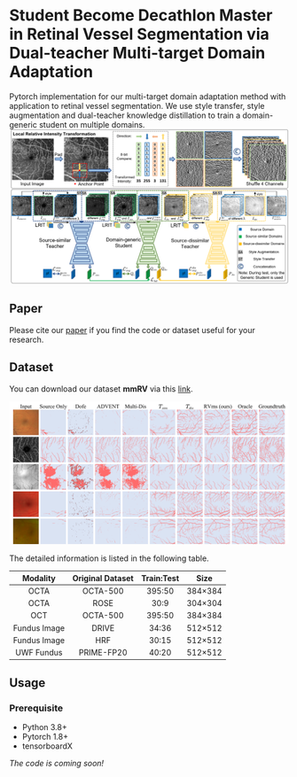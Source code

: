 # Student Become Decathlon Master in Retinal Vessel Segmentation via Dual-teacher Multi-target Domain Adaptation

Pytorch implementation for our multi-target domain adaptation method with application to retinal vessel segmentation. We use style transfer, style augmentation and dual-teacher knowledge distillation to train a domain-generic student on multiple domains.
![Network](https://github.com/lkpengcs/RVms/blob/main/figs/1.png)

## Paper

Please cite our [paper](https://arxiv.org/abs/2203.03631) if you find the code or dataset useful for your research.

## Dataset

You can download our dataset **mmRV** via this [link](https://drive.google.com/drive/folders/1QxGKT9t38SWApXa_webQpC1udRzW23G1?usp=sharing).

![Results](https://github.com/lkpengcs/RVms/blob/main/figs/2.png)

The detailed information is listed in the following table.

|   Modality   | Original Dataset | Train:Test |  Size   |
| :----------: | :--------------: | :--------: | :-----: |
|     OCTA     |     OCTA-500     |   395:50   | 384×384 |
|     OCTA     |       ROSE       |    30:9    | 304×304 |
|     OCT      |     OCTA-500     |   395:50   | 384×384 |
| Fundus Image |      DRIVE       |   34:36    | 512×512 |
| Fundus Image |       HRF        |   30:15    | 512×512 |
|  UWF Fundus  |    PRIME-FP20    |   40:20    | 512×512 |

## Usage

### Prerequisite

- Python 3.8+
- Pytorch 1.8+
- tensorboardX

*The code is coming soon!*

